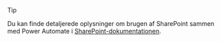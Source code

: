 
> [!TIP] 
> Du kan finde detaljerede oplysninger om brugen af SharePoint sammen med Power Automate i [SharePoint-dokumentationen](https://docs.microsoft.com/sharepoint/dev/business-apps/power-automate/sharepoint-connector-actions-triggers).
